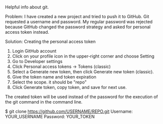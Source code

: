 Helpful info about git.

Problem:
I have created a new project and tried to push it to GitHub. Git requested a username and password. My regular password was rejected because GitHub changed the password strategy and asked for personal access token instead.

Solution:
Creating the personal access token
1. Login GitHub account
2. Click on your profile icon in the upper-right corner and choose Setting
3. Go to Developer settings
4. Click Personal access tokens -> Tokens (classic)
5. Select a Generate new token, then click Generate new token (classic).
6. Give the token name and token expiration 
7. Select the scope. it should be "repo"
8. Click Generate token, copy token, and save for next use.

The created token will be used instead of the password for the execution of the git command in the command line.

$ git clone https://github.com/USERNAME/REPO.git
Username: YOUR_USERNAME
Password: YOUR_TOKEN
